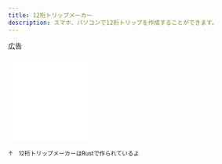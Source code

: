 ```yaml
---
title: 12桁トリップメーカー
description: スマホ、パソコンで12桁トリップを作成することができます。
---
```


<script setup>
import CustomComponent from './components/CustomComponent.vue'
</script>

<CustomComponent />

<style scoped>
.rounded-box {
  width: 170px;
  height: 170px;
  background-color: white;
  border-radius: 10px; /* 角を丸くする */
  display: flex;
  align-items: center;
  justify-content: center;
  font-size: 18px;
  font-weight: bold;
}
</style>

広告
<div class="rounded-box">
<a href="//af.moshimo.com/af/c/click?a_id=4883524&amp;p_id=54&amp;pc_id=54&amp;pl_id=616&amp;url=https%3A%2F%2Fitem.rakuten.co.jp%2Frakutenkobo-ebooks%2F5c337ea495783dca97274849dd703f01%2F&amp;m=http%3A%2F%2Fm.rakuten.co.jp%2Frakutenkobo-ebooks%2Fi%2F19660452%2F" rel="nofollow" referrerpolicy="no-referrer-when-downgrade"><img src="//thumbnail.image.rakuten.co.jp/@0_mall/rakutenkobo-ebooks/cabinet/7069/2000009167069.jpg?_ex=128x128" alt="" style="border: medium;" /></a><img src="//i.moshimo.com/af/i/impression?a_id=4883524&amp;p_id=54&amp;pc_id=54&amp;pl_id=616" alt="" style="border: 0px;" loading="lazy" width="1" height="1">
</div>
<br>
<small>↑　12桁トリップメーカーはRustで作られているよ</small>
